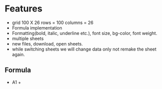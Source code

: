 # Features
- grid 100 X 26 rows = 100 columns = 26
- Formula implementation
- Formatting(bold, italic, underline etc.), font size, bg-color, font weight.
- multiple sheets
- new files, download, open sheets.
- while switching sheets we will change data only not remake the sheet again.
## Formula
- A1 + 